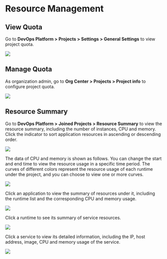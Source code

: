 # Resource Management

## View Quota

Go to **DevOps Platform > Projects > Settings > General Settings** to view project quota.

![](http://terminus-paas.oss-cn-hangzhou.aliyuncs.com/paas-doc/2021/12/10/86eebe6e-2331-4422-871b-a1828eb9c3f8.png)

## Manage Quota

As organization admin, go to **Org Center > Projects > Project info** to configure project quota.

![](http://terminus-paas.oss-cn-hangzhou.aliyuncs.com/paas-doc/2021/12/10/faf2254d-7c18-4168-8786-61634cfba8c9.png)

## Resource Summary

Go to **DevOps Platform > Joined Projects > Resource Summary** to view the resource summary, including the number of instances, CPU and memory. Click the indicator to sort application resources in ascending or descending order.

![](http://terminus-paas.oss-cn-hangzhou.aliyuncs.com/paas-doc/2021/12/10/b8b32982-4bc5-4aeb-9ca9-f995023e6a17.png)

The data of CPU and memory is shown as follows. You can change the start and end time to view the resource usage in a specific time period. The curves of different colors represent the resource usage of each runtime under the project, and you can choose to view one or more curves.

![](http://terminus-paas.oss-cn-hangzhou.aliyuncs.com/paas-doc/2021/12/10/93a5d366-63b7-4c38-a9d2-29468e4baac0.png)

Click an application to view the summary of resources under it, including the runtime list and the corresponding CPU and memory usage.

![](http://terminus-paas.oss-cn-hangzhou.aliyuncs.com/paas-doc/2021/12/10/7bba949d-f9e5-4502-b963-19e9e578bab9.png)

Click a runtime to see its summary of service resources.

![](http://terminus-paas.oss-cn-hangzhou.aliyuncs.com/paas-doc/2021/12/10/c37a8594-079c-42bd-b307-85336c33ced6.png)

Click a service to view its detailed information, including the IP, host address, image, CPU and memory usage of the service.

![](http://terminus-paas.oss-cn-hangzhou.aliyuncs.com/paas-doc/2021/12/10/55af0e25-9a4a-4577-8023-bfb601dbb9cf.png)
